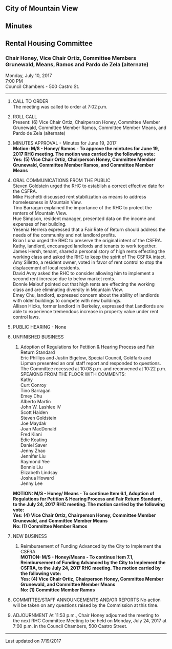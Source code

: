 ## City of Mountain View
## Minutes
## Rental Housing Committee

### Chair Honey, Vice Chair Ortiz, Committee Members Grunewald, Means, Ramos and Pardo de Zela (alternate)

Monday, July 10, 2017  
7:00 PM  
Council Chambers - 500 Castro St.  

***

1. CALL TO ORDER  
  The meeting was called to order at 7:02 p.m. 

2.  ROLL CALL  
Present: (6) Vice Chair Ortiz, Chairperson Honey, Committee Member Grunewald, Committee Member Ramos, Committee Member Means, and Pardo de Zela (alternate)

3. MINUTES APPROVAL - Minutes for June 19, 2017  
**Motion: M/S - Honey/ Ramos - To approve the mintutes for June 19, 2017 RHC meeting. The motion was carried by the following vote:  
Yes: (5) Vice Chair Ortiz, Chairperson Honey, Committee Member Grunewald, Committee Member Ramos, and Committee Member Means**  

4. ORAL COMMUNICATIONS FROM THE PUBLIC  
Steven Goldstein urged the RHC to establish a correct effective date for the CSFRA.  
Mike Fischetti discussed rent stabilization as means to address homelessness in Mountain View.  
Tino Barragan explained the importance of the RHC to protect the renters of Mountain View.  
Hue Simpson, resident manager, presented data on the income and expenses of her building.  
Yesenia Herrera expressed that a Fair Rate of Return should address the needs of the community and not landlord profits.  
Brian Luna urged the RHC to preserve the original intent of the CSFRA.  
Kathy, landlord, encouraged landlords and tenants to work together.  
James Hersh, tenant, shared a personal story of high rents effecting the working class and asked the RHC to keep the spirit of The CSFRA intact.  
Amy Silletto, a resident owner, voted in favor of rent control to stop the displacement of local residents.  
David Avny asked the RHC to consider allowing him to implement a second rent increase due to below market rents.  
Bonnie Malouf pointed out that high rents are effecting the working class and are eliminating diversity in Mountain View.  
Emey Chu, landlord, expressed concern about the ability of landlords with older buildings to compete with new buildings.  
Allison Hicks, former landlord in Berkeley, expressed that Landlords are able to experience tremendous increase in property value under rent control laws.  

5. PUBLIC HEARING - None

6. UNFINISHED BUSINESS  
    1. Adoption of Regulations for Petition & Hearing Process and Fair Return Standard  
	Eric Phillips and Justin Bigelow, Special Council, Goldfarb and Lipman presented an oral staff report and responded to questions.  
	The Committee recessed at 10:08 p.m. and reconvened at 10:22 p.m.  
	SPEAKING FROM THE FLOOR WITH COMMENTS:  
	Kathy  
	Curt Conroy  
	Tino Barragan  
	Emey Chu  
	Alberto Martin  
	John W. Lashlee IV  
	Scott Haiden  
	Steven Goldstein  
	Joe Maydak  
	Joan MacDonald  
	Fred Kiani  
	Edie Keating  
	Daniel Saver  
	Jenny Zhao  
	Jennifer Liu  
	Raymond Yee  
	Bonnie Liu  
	Elizabeth Lindsay  
	Joshua Howard  
	Jenny Lee  
	
	**MOTION: M/S - Honey/ Means - To continue Item 6.1, Adoption of Regulations for Petition & Hearing Process and Fair Return Standard, to the July 24, 2017 RHC meeting. The motion carried by the following vote:  
	Yes: (4) Vice Chair Ortiz, Chairperson Honey, Committee Member Grunewald, and Committee Member Means  
	No: (1) Committee Member Ramos**  


7.  NEW BUSINESS  
      1. Reimbursement of Funding Advanced by the City to Implement the CSFRA  
	  **MOTION: M/S - Honey/Means - To continue Item 7.1, Reimbursement of Funding Advanced by the City to Implement the CSFRA, to the July 24, 2017 RHC meeting. The motion carried by the following vote:   
	  Yes: (4) Vice Chair Ortiz, Chairperson Honey, Committee Member Grunewald, and Committee Member Means  
	  No: (1) Committee Member Ramos**  

8. COMMITTEE/STAFF ANNOUNCEMENTS AND/OR REPORTS
No action will be taken on any questions raised by the Commission at this time.  

9. ADJOURNMENT
At 11:53 p.m., Chair Honey adjourned the meeting to the next RHC Committee Meeting to be held on Monday, July 24, 2017 at 7:00 p.m. in the Council Chambers, 500 Castro Street.   

***
Last updated on 7/19/2017  